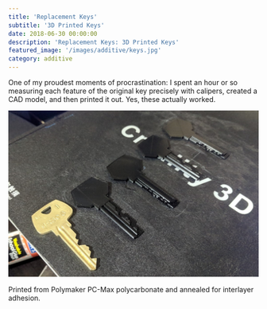 ```yaml
---
title: 'Replacement Keys'
subtitle: '3D Printed Keys'
date: 2018-06-30 00:00:00
description: 'Replacement Keys: 3D Printed Keys'
featured_image: '/images/additive/keys.jpg'
category: additive
---
```


One of my proudest moments of procrastination: I spent an hour or so measuring each feature of the original key precisely with calipers, created a CAD model, and then printed it out. Yes, these actually worked.

![](/images/additive/keys.jpg)

Printed from Polymaker PC-Max polycarbonate and annealed for interlayer adhesion.